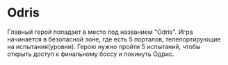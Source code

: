 # Odris
Главный герой попадает в место под названием "Odris". Игра начинается в безопасной зоне, где есть 5 порталов, телепортирующие на испытания(уровни). Герою нужно пройти 5 испытаний, чтобы открыть доступ к финальному боссу и покинуть Одрис.
